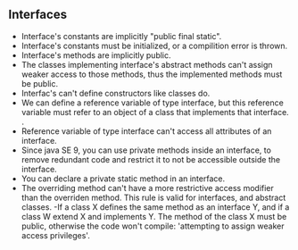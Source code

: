 ## Interfaces

- Interface's constants are implicitly "public final static".<br/>
- Interface's constants must be initialized, or a compilition error is thrown.<br/>
- Interface's methods are implicitly public.<br/>
- The classes implementing interface's abstract methods can't assign weaker access to those methods, thus the implemented methods must be public.<br/> 
- Interfac's can't define constructors like classes do.<br/>
- We can define a reference variable of type interface, but this reference variable must refer to an object of a class that implements that interface.<br/>.
- Reference variable of type interface can't access all attributes of an interface.<br/>
- Since java SE 9, you can use private methods inside an interface, to remove redundant code and restrict it to not be accessible outside the interface.
- You can declare a private static method in an interface.
- The overriding method can't have a more restrictive access modifier than the overriden method. This rule is valid for interfaces, and abstract classes.
-If a class X defines the same method as an interface Y, and if a class W extend X and implements Y. The method of the class X must be public, otherwise the code won't compile: 'attempting to assign weaker access privileges'.
